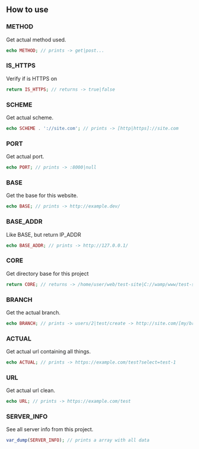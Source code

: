 
## How to use

### METHOD

Get actual method used.

```php
echo METHOD; // prints -> get|post...
```

### IS_HTTPS

Verify if is HTTPS on

```php
return IS_HTTPS; // returns -> true|false
```

### SCHEME

Get actual scheme.

```php
echo SCHEME . '://site.com'; // prints -> [http|https]://site.com
```

### PORT

Get actual port.

```php
echo PORT; // prints -> :8000|null
```

### BASE

Get the base for this website.

```php
echo BASE; // prints -> http://example.dev/
```

### BASE_ADDR

Like BASE, but return IP_ADDR

```php
echo BASE_ADDR; // prints -> http://127.0.0.1/
```

### CORE

Get directory base for this project

```php
return CORE; // returns -> /home/user/web/test-site|C://wamp/www/test-site
```

### BRANCH

Get the actual branch.

```php
echo BRANCH; // prints -> users/2|test/create -> http://site.com/[my/branch/returned]
```

### ACTUAL

Get actual url containing all things.

```php
echo ACTUAL; // prints -> https://example.com/test?select=test-1
```

### URL

Get actual url clean.

```php
echo URL; // prints -> https://example.com/test
```

### SERVER_INFO

See all server info from this project.

```php
var_dump(SERVER_INFO); // prints a array with all data
```
